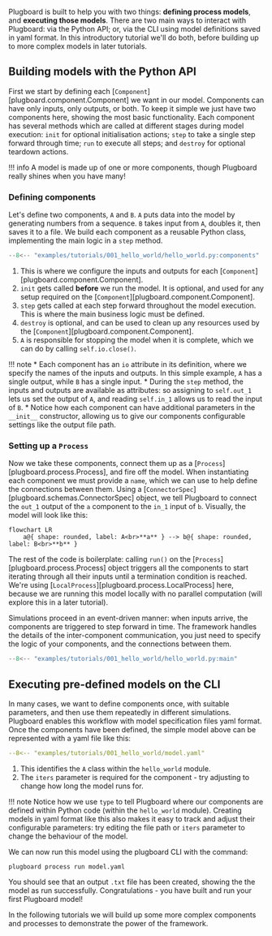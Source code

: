 Plugboard is built to help you with two things: **defining process models**, and **executing those models**. There are two main ways to interact with Plugboard: via the Python API; or, via the CLI using model definitions saved in yaml format. In this introductory tutorial we'll do both, before building up to more complex models in later tutorials.

## Building models with the Python API

First we start by defining each [`Component`][plugboard.component.Component] we want in our model. Components can have only inputs, only outputs, or both. To keep it simple we just have two components here, showing the most basic functionality. Each component has several methods which are called at different stages during model execution: `init` for optional initialisation actions; `step` to take a single step forward through time; `run` to execute all steps; and `destroy` for optional teardown actions.

!!! info
    A model is made up of one or more components, though Plugboard really shines when you have many!

### Defining components

Let's define two components, `A` and `B`. `A` puts data into the model by generating numbers from a sequence. `B` takes input from `A`, doubles it, then saves it to a file. We build each component as a reusable Python class, implementing the main logic in a `step` method.
```python
--8<-- "examples/tutorials/001_hello_world/hello_world.py:components"
```

1. This is where we configure the inputs and outputs for each [`Component`][plugboard.component.Component].
2. `init` gets called **before** we run the model. It is optional, and used for any setup required on the [`Component`][plugboard.component.Component].
3. `step` gets called at each step forward throughout the model execution. This is where the main business logic must be defined.
4. `destroy` is optional, and can be used to clean up any resources used by the [`Component`][plugboard.component.Component].
5. `A` is responsible for stopping the model when it is complete, which we can do by calling `self.io.close()`.

!!! note
    * Each component has an `io` attribute in its definition, where we specify the names of the inputs and outputs. In this simple example, `A` has a single output, while `B` has a single input.
    * During the `step` method, the inputs and outputs are available as attributes: so assigning to `self.out_1` lets us set the output of `A`, and reading `self.in_1` allows us to read the input of `B`.
    * Notice how each component can have additional parameters in the `__init__` constructor, allowing us to give our components configurable settings like the output file path.

### Setting up a `Process`

Now we take these components, connect them up as a [`Process`][plugboard.process.Process], and fire off the model. When instantiating each component we must provide a `name`, which we can use to help define the connections between them. Using a [`ConnectorSpec`][plugboard.schemas.ConnectorSpec] object, we tell Plugboard to connect the `out_1` output of the `a` component to the `in_1` input of `b`. Visually, the model will look like this:

```mermaid
flowchart LR
    a@{ shape: rounded, label: A<br>**a** } --> b@{ shape: rounded, label: B<br>**b** }
```

The rest of the code is boilerplate: calling `run()` on the [`Process`][plugboard.process.Process] object triggers all the components to start iterating through all their inputs until a termination condition is reached. We're using [`LocalProcess`][plugboard.process.LocalProcess] here, because we are running this model locally with no parallel computation (will explore this in a later tutorial).

Simulations proceed in an event-driven manner: when inputs arrive, the components are triggered to step forward in time. The framework handles the details of the inter-component communication, you just need to specify the logic of your components, and the connections between them.
```python
--8<-- "examples/tutorials/001_hello_world/hello_world.py:main"
```

## Executing pre-defined models on the CLI

In many cases, we want to define components once, with suitable parameters, and then use them repeatedly in different simulations. Plugboard enables this workflow with model specification files yaml format. Once the components have been defined, the simple model above can be represented with a yaml file like this:
```yaml
--8<-- "examples/tutorials/001_hello_world/model.yaml"
```

1. This identifies the `A` class within the `hello_world` module.
2. The `iters` parameter is required for the component - try adjusting to change how long the model runs for.


!!! note
    Notice how we use `type` to tell Plugboard where our components are defined within Python code (within the `hello_world` module). Creating models in yaml format like this also makes it easy to track and adjust their configurable parameters: try editing the file path or `iters` parameter to change the behaviour of the model.

We can now run this model using the plugboard CLI with the command:
```shell
plugboard process run model.yaml
```

You should see that an output `.txt` file has been created, showing the the model as run successfully. Congratulations - you have built and run your first Plugboard model!

In the following tutorials we will build up some more complex components and processes to demonstrate the power of the framework.
